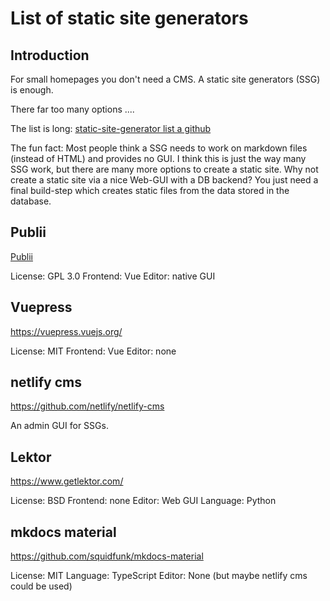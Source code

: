 # List of static site generators

## Introduction

For small homepages you don't need a CMS. A static site generators (SSG) is enough.

There far too many options ....

The list is long: [static-site-generator list a github](https://github.com/topics/static-site-generator)

The fun fact: Most people think a SSG needs to work on markdown files (instead of HTML) and provides no GUI. I think this is just the way many SSG work, but there are many more options to create a static site. Why not create a static site via a nice Web-GUI with a DB backend? You just need a final build-step which creates static files from the data stored in the database.

## Publii

[Publii](https://getpublii.com/)

License: GPL 3.0
Frontend: Vue
Editor: native GUI

## Vuepress

https://vuepress.vuejs.org/

License: MIT
Frontend: Vue
Editor: none

## netlify cms

https://github.com/netlify/netlify-cms

An admin GUI for SSGs.

## Lektor

https://www.getlektor.com/

License: BSD
Frontend: none
Editor: Web GUI
Language: Python

## mkdocs material

https://github.com/squidfunk/mkdocs-material

License: MIT
Language: TypeScript
Editor: None (but maybe netlify cms could be used)
